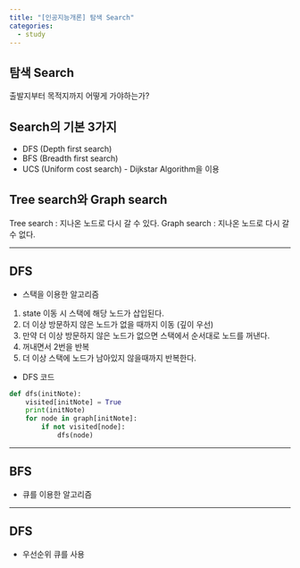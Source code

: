 ```yaml
---
title: "[인공지능개론] 탐색 Search"
categories:
  - study
---
```


## 탐색 Search
출발지부터 목적지까지 어떻게 가야하는가?

## Search의 기본 3가지
* DFS (Depth first search)
* BFS (Breadth first search)
* UCS (Uniform cost search) - Dijkstar Algorithm을 이용

## Tree search와 Graph search
Tree search : 지나온 노드로 다시 갈 수 있다.
Graph search : 지나온 노드로 다시 갈 수 없다.

---
## DFS 
- 스택을 이용한 알고리즘 
1. state 이동 시 스택에 해당 노드가 삽입된다. 
2. 더 이상 방문하지 않은 노드가 없을 때까지 이동 (깊이 우선)
3. 만약 더 이상 방문하지 않은 노드가 없으면 스택에서 순서대로 노드를 꺼낸다. 
4. 꺼내면서 2번을 반복
5. 더 이상 스택에 노드가 남아있지 않을때까지 반복한다. 

- DFS 코드
```python
def dfs(initNote):
    visited[initNote] = True
    print(initNote)
    for node in graph[initNote]:
        if not visited[node]:
            dfs(node)
```
---
## BFS 
- 큐를 이용한 알고리즘

---
## DFS 
- 우선순위 큐를 사용

